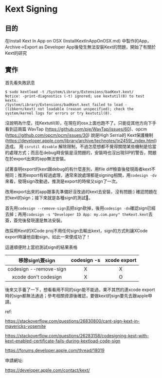 # Kext Signing

## 目的
在Install Kext In App on OSX (InstallKextInAppOnOSX.md) 中製作的App，Archive->Export as Developer App後發生無法安裝Kext的問題，開始了有關於Kext的研究

## 實作
首先看失敗訊息
```
$ sudo kextload -t /System/Library/Extensions/badKext.kext/
Notice: -print-diagnostics (-t) ignored; use kextutil(8) to test kexts.
/System/Library/Extensions/badKext.kext failed to load - (libkern/kext) not loadable (reason unspecified); check the system/kernel logs for errors or try kextutil(8).
```
沒說明為什麼，找Kextutil(8)，在現在的osx上面也跑不了。只能從其他方向下手
看到這兩篇 WavTap (https://github.com/pje/WavTap/issues/60)、opcm (https://github.com/opcm/pcm/issues/30) 說是High Serria的 Kext保護機制(https://developer.apple.com/library/archive/technotes/tn2459/_index.html) 造成。
用 `csrutil disable` 解除限制，不過怎麼想都不覺得關閉某些機制是恰當的處理方式；而且在debug時安裝是沒問題的，安裝時也沒出現SIP的警告，問題在於export出來的app無法安裝。

試著查明export的kext跟debug的有什麼差別，用file diff檢查後發現兩者kext不相同；推測export有經過處理，通常來說處理都是signing相關，用`codesign -dv`來看，發現sign改動過，推測是export的時候又sign了一次。

改用export出來的app跟事先準備好沒改過的kext去安裝，沒有問題:)
確認問題在於kext的sign；接下來就是各種sign的測試。

首先用`codesign --remove-sign`去把sign砍掉，後用`codesign -dv`確認sign已經去掉；再用`codesign -s "Developer ID App: my.com.pany" theKext.kext`去簽，簽完後發現還是無法安裝。

改採用Kext的XCode proj不用任何sign去輸出kext，sign的方式則讓XCode export時讓他自動sign，如此一來便成功了！

這邊順便附上當初測試sign的結果表格

|     移除sign\簽sign    | codesign -s | xcode export |
|:----------------------:|:-----------:|:------------:|
| codesign --remove-sign |      X      |       X      |
|  xcode don't codesign  |      X      |       O      |



後來又手養了一下，想看看用不同的sign能不能過，果不其然的連xcode export時的sign都無法通過；參考相關資源後確認，要做kext的sign要先去跟apple申請。

ref: 

https://stackoverflow.com/questions/26830800/cant-sign-kext-in-mavericks-yosemite

https://stackoverflow.com/questions/26283158/codesigning-kext-with-kext-enabled-certificate-fails-during-kextload-code-sign

https://forums.developer.apple.com/thread/18019


申請網址:

https://developer.apple.com/contact/kext/

